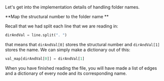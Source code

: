 <!--title={Parsing the File: Matching Storing the Name Explained}-->

<!--badges={Python:22,Algorithms:11}-->

<!--concepts={directedGraphs, introToGraphs, useOfGraphs}-->

Let's get into the implementation details of handling folder names.

**Map the structural number to the folder name **

Recall that we had split each line that we are reading in:

```python
dirAndVal = line.split(". ")
```

that means that `dirAndVal[0]` stores the structural number and `dirAndVal[1]` stores the name. We can simply make a dictionary out of this: 

```python
val_map[dirAndVal[0]] = dirAndVal[1]
```

When you have finished reading the file, you will have made a list of edges and a dictionary of every node and its corresponding name.